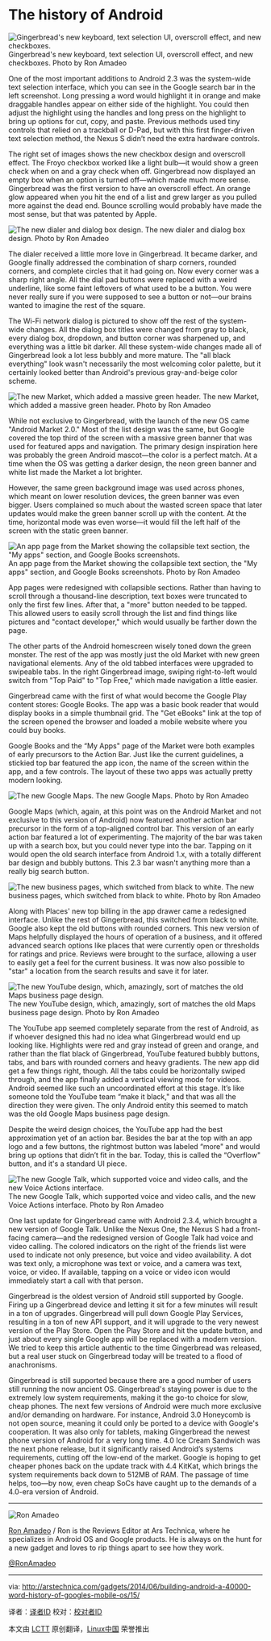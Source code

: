 The history of Android
================================================================================
![Gingerbread's new keyboard, text selection UI, overscroll effect, and new checkboxes.](http://cdn.arstechnica.net/wp-content/uploads/2014/02/3kb-high-over-check.png)
Gingerbread's new keyboard, text selection UI, overscroll effect, and new checkboxes.
Photo by Ron Amadeo

One of the most important additions to Android 2.3 was the system-wide text selection interface, which you can see in the Google search bar in the left screenshot. Long pressing a word would highlight it in orange and make draggable handles appear on either side of the highlight. You could then adjust the highlight using the handles and long press on the highlight to bring up options for cut, copy, and paste. Previous methods used tiny controls that relied on a trackball or D-Pad, but with this first finger-driven text selection method, the Nexus S didn’t need the extra hardware controls.

The right set of images shows the new checkbox design and overscroll effect. The Froyo checkbox worked like a light bulb—it would show a green check when on and a gray check when off. Gingerbread now displayed an empty box when an option is turned off—which made much more sense. Gingerbread was the first version to have an overscroll effect. An orange glow appeared when you hit the end of a list and grew larger as you pulled more against the dead end. Bounce scrolling would probably have made the most sense, but that was patented by Apple.

![The new dialer and dialog box design.](http://cdn.arstechnica.net/wp-content/uploads/2014/02/dialdialog.png)
The new dialer and dialog box design.
Photo by Ron Amadeo

The dialer received a little more love in Gingerbread. It became darker, and Google finally addressed the combination of sharp corners, rounded corners, and complete circles that it had going on. Now every corner was a sharp right angle. All the dial pad buttons were replaced with a weird underline, like some faint leftovers of what used to be a button. You were never really sure if you were supposed to see a button or not—our brains wanted to imagine the rest of the square.

The Wi-Fi network dialog is pictured to show off the rest of the system-wide changes. All the dialog box titles were changed from gray to black, every dialog box, dropdown, and button corner was sharpened up, and everything was a little bit darker. All these system-wide changes made all of Gingerbread look a lot less bubbly and more mature. The "all black everything" look wasn't necessarily the most welcoming color palette, but it certainly looked better than Android's previous gray-and-beige color scheme.

![The new Market, which added a massive green header.](http://cdn.arstechnica.net/wp-content/uploads/2014/02/4market.png)
The new Market, which added a massive green header.
Photo by Ron Amadeo

While not exclusive to Gingerbread, with the launch of the new OS came "Android Market 2.0." Most of the list design was the same, but Google covered the top third of the screen with a massive green banner that was used for featured apps and navigation. The primary design inspiration here was probably the green Android mascot—the color is a perfect match. At a time when the OS was getting a darker design, the neon green banner and white list made the Market a lot brighter.

However, the same green background image was used across phones, which meant on lower resolution devices, the green banner was even bigger. Users complained so much about the wasted screen space that later updates would make the green banner scroll up with the content. At the time, horizontal mode was even worse—it would fill the left half of the screen with the static green banner.

![An app page from the Market showing the collapsible text section, the "My apps" section, and Google Books screenshots.](http://cdn.arstechnica.net/wp-content/uploads/2014/03/5rest-of-market-and-books.png)
An app page from the Market showing the collapsible text section, the "My apps" section, and Google Books screenshots.
Photo by Ron Amadeo

App pages were redesigned with collapsible sections. Rather than having to scroll through a thousand-line description, text boxes were truncated to only the first few lines. After that, a "more" button needed to be tapped. This allowed users to easily scroll through the list and find things like pictures and "contact developer," which would usually be farther down the page.

The other parts of the Android homescreen wisely toned down the green monster. The rest of the app was mostly just the old Market with new green navigational elements. Any of the old tabbed interfaces were upgraded to swipeable tabs. In the right Gingerbread image, swiping right-to-left would switch from "Top Paid" to "Top Free," which made navigation a little easier.

Gingerbread came with the first of what would become the Google Play content stores: Google Books. The app was a basic book reader that would display books in a simple thumbnail grid. The "Get eBooks" link at the top of the screen opened the browser and loaded a mobile website where you could buy books.

Google Books and the “My Apps" page of the Market were both examples of early precursors to the Action Bar. Just like the current guidelines, a stickied top bar featured the app icon, the name of the screen within the app, and a few controls. The layout of these two apps was actually pretty modern looking.

![The new Google Maps.](http://cdn.arstechnica.net/wp-content/uploads/2014/02/maps1.png)
The new Google Maps.
Photo by Ron Amadeo

Google Maps (which, again, at this point was on the Android Market and not exclusive to this version of Android) now featured another action bar precursor in the form of a top-aligned control bar. This version of an early action bar featured a lot of experimenting. The majority of the bar was taken up with a search box, but you could never type into the bar. Tapping on it would open the old search interface from Android 1.x, with a totally different bar design and bubbly buttons. This 2.3 bar wasn't anything more than a really big search button.

![The new business pages, which switched from black to white.](http://cdn.arstechnica.net/wp-content/uploads/2014/02/maps2-Im-hungry.png)
The new business pages, which switched from black to white.
Photo by Ron Amadeo

Along with Places' new top billing in the app drawer came a redesigned interface. Unlike the rest of Gingerbread, this switched from black to white. Google also kept the old buttons with rounded corners. This new version of Maps helpfully displayed the hours of operation of a business, and it offered advanced search options like places that were currently open or thresholds for ratings and price. Reviews were brought to the surface, allowing a user to easily get a feel for the current business. It was now also possible to "star" a location from the search results and save it for later.

![The new YouTube design, which, amazingly, sort of matches the old Maps business page design.](http://cdn.arstechnica.net/wp-content/uploads/2014/02/youtube22.png)
The new YouTube design, which, amazingly, sort of matches the old Maps business page design.
Photo by Ron Amadeo

The YouTube app seemed completely separate from the rest of Android, as if whoever designed this had no idea what Gingerbread would end up looking like. Highlights were red and gray instead of green and orange, and rather than the flat black of Gingerbread, YouTube featured bubbly buttons, tabs, and bars with rounded corners and heavy gradients. The new app did get a few things right, though. All the tabs could be horizontally swiped through, and the app finally added a vertical viewing mode for videos. Android seemed like such an uncoordinated effort at this stage. It’s like someone told the YouTube team “make it black," and that was all the direction they were given. The only Android entity this seemed to match was the old Google Maps business page design.

Despite the weird design choices, the YouTube app had the best approximation yet of an action bar. Besides the bar at the top with an app logo and a few buttons, the rightmost button was labeled “more" and would bring up options that didn’t fit in the bar. Today, this is called the “Overflow" button, and it's a standard UI piece.

![The new Google Talk, which supported voice and video calls, and the new Voice Actions interface.](http://cdn.arstechnica.net/wp-content/uploads/2014/02/talkvoice.png)
The new Google Talk, which supported voice and video calls, and the new Voice Actions interface.
Photo by Ron Amadeo

One last update for Gingerbread came with Android 2.3.4, which brought a new version of Google Talk. Unlike the Nexus One, the Nexus S had a front-facing camera—and the redesigned version of Google Talk had voice and video calling. The colored indicators on the right of the friends list were used to indicate not only presence, but voice and video availability. A dot was text only, a microphone was text or voice, and a camera was text, voice, or video. If available, tapping on a voice or video icon would immediately start a call with that person.

Gingerbread is the oldest version of Android still supported by Google. Firing up a Gingerbread device and letting it sit for a few minutes will result in a ton of upgrades. Gingerbread will pull down Google Play Services, resulting in a ton of new API support, and it will upgrade to the very newest version of the Play Store. Open the Play Store and hit the update button, and just about every single Google app will be replaced with a modern version. We tried to keep this article authentic to the time Gingerbread was released, but a real user stuck on Gingerbread today will be treated to a flood of anachronisms.

Gingerbread is still supported because there are a good number of users still running the now ancient OS. Gingerbread's staying power is due to the extremely low system requirements, making it the go-to choice for slow, cheap phones. The next few versions of Android were much more exclusive and/or demanding on hardware. For instance, Android 3.0 Honeycomb is not open source, meaning it could only be ported to a device with Google's cooperation. It was also only for tablets, making Gingerbread the newest phone version of Android for a very long time. 4.0 Ice Cream Sandwich was the next phone release, but it significantly raised Android’s systems requirements, cutting off the low-end of the market. Google is hoping to get cheaper phones back on the update track with 4.4 KitKat, which brings the system requirements back down to 512MB of RAM. The passage of time helps, too—by now, even cheap SoCs have caught up to the demands of a 4.0-era version of Android.

----------

![Ron Amadeo](http://cdn.arstechnica.net/wp-content//uploads/authors/ron-amadeo-sq.jpg)

[Ron Amadeo][a] / Ron is the Reviews Editor at Ars Technica, where he specializes in Android OS and Google products. He is always on the hunt for a new gadget and loves to rip things apart to see how they work.

[@RonAmadeo][t]

--------------------------------------------------------------------------------

via: http://arstechnica.com/gadgets/2014/06/building-android-a-40000-word-history-of-googles-mobile-os/15/

译者：[译者ID](https://github.com/译者ID) 校对：[校对者ID](https://github.com/校对者ID)

本文由 [LCTT](https://github.com/LCTT/TranslateProject) 原创翻译，[Linux中国](http://linux.cn/) 荣誉推出

[a]:http://arstechnica.com/author/ronamadeo
[t]:https://twitter.com/RonAmadeo